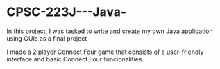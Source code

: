 # CPSC-223J---Java-

In this project, I was tasked to write and create my own Java application using GUIs as a final project

I made a 2 player Connect Four game that consists of a user-friendly interface and basic Connect Four funcionalities.

